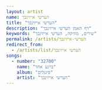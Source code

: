 ```yaml
---
layout: artist
name: הערשי אייזינבך
title: "הערשי אייזינבך"
description: "דף האמן הערשי אייזינבך"
keywords: "שירים, מוזיקה, הערשי אייזינבך"
permalink: /artists/הערשי-אייזינבך
redirect_from:
  - /artists/list/הערשי אייזינבך
songs:
  - number: "32700"
    name: "ברגע אחד"
    album: "סינגלים"
    artist: "הערשי אייזינבך"
---
```

